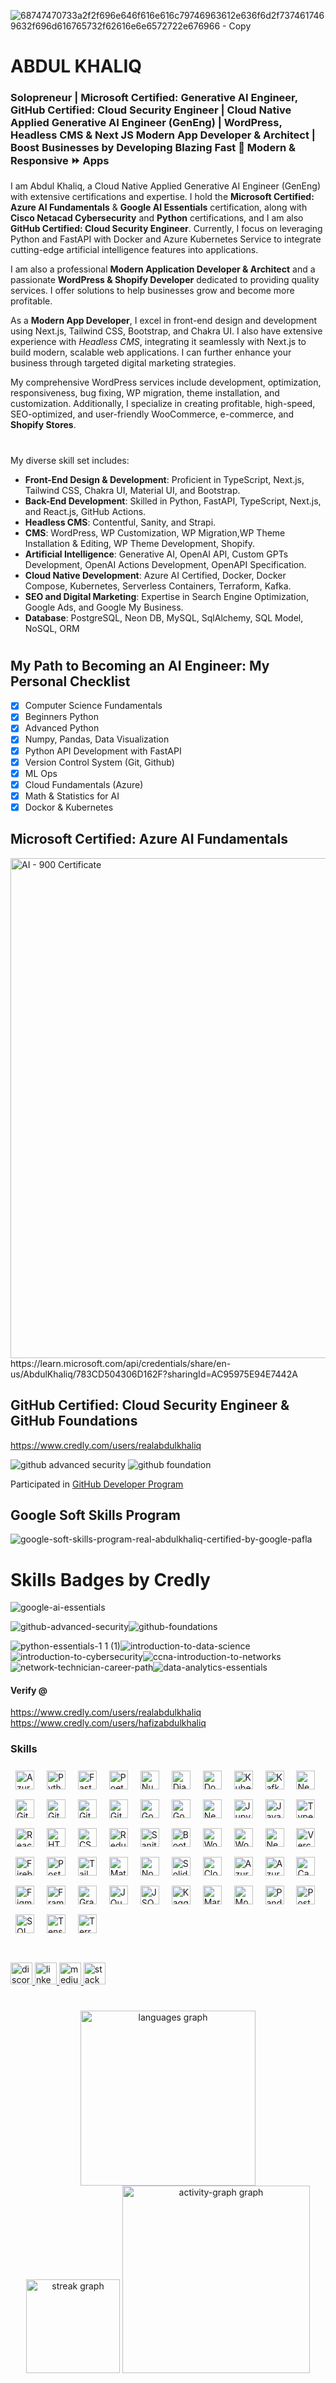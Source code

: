 
![68747470733a2f2f696e646f616e616c79746963612e636f6d2f7374617469632f696d616765732f62616e6e6572722e676966 - Copy](https://github.com/realabdulkhaliq/NewAgeDeveloper/assets/26642972/90edc7c2-45ad-48d8-9008-df68f54356ba)

# ABDUL KHALIQ
### Solopreneur | Microsoft Certified: Generative AI Engineer, GitHub Certified: Cloud Security Engineer | Cloud Native Applied Generative AI Engineer (GenEng) | WordPress, Headless CMS & Next JS Modern App Developer & Architect | Boost Businesses by Developing Blazing Fast 🚀 Modern & Responsive ⏩ Apps


I am Abdul Khaliq, a Cloud Native Applied Generative AI Engineer (GenEng) with extensive certifications and expertise. I hold the **Microsoft Certified: Azure AI Fundamentals** & **Google AI Essentials** certification, along with **Cisco Netacad Cybersecurity** and **Python** certifications, and I am also **GitHub Certified: Cloud Security Engineer**. Currently, I focus on leveraging Python and FastAPI with Docker and Azure Kubernetes Service to integrate cutting-edge artificial intelligence features into applications. 

I am also a professional **Modern Application Developer & Architect** and a passionate **WordPress & Shopify Developer** dedicated to providing quality services. I offer solutions to help businesses grow and become more profitable.

As a __Modern App Developer__, I excel in front-end design and development using Next.js, Tailwind CSS, Bootstrap, and Chakra UI. I also have extensive experience with _Headless CMS_, integrating it seamlessly with Next.js to build modern, scalable web applications. I can further enhance your business through targeted digital marketing strategies.

My comprehensive WordPress services include development, optimization, responsiveness, bug fixing, WP migration, theme installation, and customization. Additionally, I specialize in creating profitable, high-speed, SEO-optimized, and user-friendly WooCommerce, e-commerce, and **Shopify Stores**.

#
My diverse skill set includes:

- **Front-End Design & Development**: Proficient in TypeScript, Next.js, Tailwind CSS, Chakra UI, Material UI, and Bootstrap.
- **Back-End Development**: Skilled in Python, FastAPI, TypeScript, Next.js, and React.js, GitHub Actions.
- **Headless CMS**: Contentful, Sanity, and Strapi.
- **CMS**: WordPress, WP Customization, WP Migration,WP Theme Installation & Editing, WP Theme Development, Shopify.
- **Artificial Intelligence**: Generative AI, OpenAI API, Custom GPTs Development, OpenAI Actions Development, OpenAPI Specification.
- **Cloud Native Development**: Azure AI Certified, Docker, Docker Compose, Kubernetes, Serverless Containers, Terraform, Kafka.
- **SEO and Digital Marketing**: Expertise in Search Engine Optimization, Google Ads, and Google My Business.
- **Database**: PostgreSQL, Neon DB, MySQL, SqlAlchemy, SQL Model, NoSQL, ORM
#
## My Path to Becoming an AI Engineer: My Personal Checklist
- [x] Computer Science Fundamentals
- [x] Beginners Python
- [x] Advanced Python
- [x] Numpy, Pandas, Data Visualization
- [x] Python API Development with FastAPI
- [x] Version Control System (Git, Github)
- [x] ML Ops
- [x] Cloud Fundamentals (Azure)
- [x] Math & Statistics for AI
- [x] Dockor & Kubernetes 

## Microsoft Certified: Azure AI Fundamentals
<img width="800" alt="AI - 900 Certificate" src="https://github.com/user-attachments/assets/cdceeb98-e7c1-47b2-aaec-9ae31484c824">
<br />
https://learn.microsoft.com/api/credentials/share/en-us/AbdulKhaliq/783CD504306D162F?sharingId=AC95975E94E7442A

## GitHub Certified: Cloud Security Engineer & GitHub Foundations
https://www.credly.com/users/realabdulkhaliq

![github advanced security](https://github.com/user-attachments/assets/dcd32367-93f6-42c7-8740-14bcc28123c0)
![github foundation](https://github.com/user-attachments/assets/abfc5fc2-8ff3-4ebd-8145-251646f0c3b3)

Participated in [GitHub Developer Program](https://docs.github.com/en/rest/guides)

## Google Soft Skills Program

![google-soft-skills-program-real-abdulkhaliq-certified-by-google-pafla](https://github.com/user-attachments/assets/11cf488b-138a-4c87-b321-e5a5b2bc5339)


# Skills Badges by Credly

![google-ai-essentials](https://github.com/user-attachments/assets/f2b2ff55-9626-40ac-9e62-a5cb551ae97d)

![github-advanced-security](https://github.com/user-attachments/assets/75dc1857-1ae5-405b-95d4-8b2a725d1bd1)![github-foundations](https://github.com/user-attachments/assets/2e7ee73b-b6a9-4b56-be3c-5e6ca33c41ac)

![python-essentials-1 1 (1)](https://github.com/user-attachments/assets/d3f7ffb8-c407-41ee-852c-3b8ae9bef627)![introduction-to-data-science](https://github.com/user-attachments/assets/f8d10ed6-3eb8-4d28-9cfe-3e23cde1fde9)
![introduction-to-cybersecurity](https://github.com/user-attachments/assets/bc45c030-42b0-4632-b98e-7c67844f985d)![ccna-introduction-to-networks](https://github.com/user-attachments/assets/01acfc87-2e6d-495c-8086-acc120d59ffa)
![network-technician-career-path](https://github.com/user-attachments/assets/29184d06-da6b-4879-8f02-d6e22e9aabd7)![data-analytics-essentials](https://github.com/user-attachments/assets/6023c375-ff5e-4329-928f-20c552b70556)



#### Verify @
https://www.credly.com/users/realabdulkhaliq  <br>
https://www.credly.com/users/hafizabdulkhaliq

### Skills
<div align="left" dir="auto">

<a target="_blank" rel="noopener noreferrer nofollow" href="https://cdn.jsdelivr.net/gh/devicons/devicon/icons/azure/azure-original.svg"><img src="https://cdn.jsdelivr.net/gh/devicons/devicon/icons/azure/azure-original.svg" height="30" alt="Azure" style="max-width: 100%; padding:8px;"></a>
<a target="_blank" rel="noopener noreferrer nofollow" href="https://cdn.jsdelivr.net/gh/devicons/devicon/icons/python/python-original.svg"><img src="https://cdn.jsdelivr.net/gh/devicons/devicon/icons/python/python-original.svg" height="30" alt="Python" style="max-width: 100%; padding:8px;"></a>
<a target="_blank" rel="noopener noreferrer nofollow" href="https://cdn.jsdelivr.net/gh/devicons/devicon/icons/fastapi/fastapi-plain.svg"><img src="https://cdn.jsdelivr.net/gh/devicons/devicon/icons/fastapi/fastapi-plain.svg" height="30" alt="FastAPI" style="max-width: 100%; padding:8px;"></a>
<a target="_blank" rel="noopener noreferrer nofollow" href="https://cdn.jsdelivr.net/gh/devicons/devicon@latest/icons/poetry/poetry-original.svg"><img src="https://cdn.jsdelivr.net/gh/devicons/devicon@latest/icons/poetry/poetry-original.svg" height="30" alt="Poetry" style="max-width: 100%; padding: 8px;"></a>
<a target="_blank" rel="noopener noreferrer nofollow" href="https://cdn.jsdelivr.net/gh/devicons/devicon@latest/icons/numpy/numpy-original.svg"><img src="https://cdn.jsdelivr.net/gh/devicons/devicon@latest/icons/numpy/numpy-original.svg" height="30" alt="NumPy" style="max-width: 100%; padding: 8px;"></a>
<a target="_blank" rel="noopener noreferrer nofollow" href="https://cdn.jsdelivr.net/gh/devicons/devicon/icons/django/django-plain.svg"><img src="https://cdn.jsdelivr.net/gh/devicons/devicon/icons/django/django-plain.svg" height="30" alt="Django" style="max-width: 100%; padding:8px;"></a>
<a target="_blank" rel="noopener noreferrer nofollow" href="https://cdn.jsdelivr.net/gh/devicons/devicon/icons/docker/docker-plain.svg"><img src="https://cdn.jsdelivr.net/gh/devicons/devicon/icons/docker/docker-plain.svg" height="30" alt="Docker" style="max-width: 100%; padding:8px;"></a>
<a target="_blank" rel="noopener noreferrer nofollow" href="https://cdn.jsdelivr.net/gh/devicons/devicon/icons/kubernetes/kubernetes-plain.svg"><img src="https://cdn.jsdelivr.net/gh/devicons/devicon/icons/kubernetes/kubernetes-plain.svg" height="30" alt="Kubernetes" style="max-width: 100%; padding:8px;"></a>
<a target="_blank" rel="noopener noreferrer nofollow" href="https://cdn.jsdelivr.net/gh/devicons/devicon/icons/apachekafka/apachekafka-original.svg"><img src="https://cdn.jsdelivr.net/gh/devicons/devicon/icons/apachekafka/apachekafka-original.svg" height="30" alt="Kafka" style="max-width: 100%; padding:8px;"></a>
<a target="_blank" rel="noopener noreferrer nofollow" href="https://cdn.jsdelivr.net/gh/devicons/devicon@latest/icons/nextjs/nextjs-original-wordmark.svg"><img src="https://cdn.jsdelivr.net/gh/devicons/devicon@latest/icons/nextjs/nextjs-original-wordmark.svg" height="30" alt="Next JS" style="max-width: 100%; padding: 8px;"></a>
<a target="_blank" rel="noopener noreferrer nofollow" href="https://cdn.jsdelivr.net/gh/devicons/devicon/icons/github/github-original.svg"><img src="https://cdn.jsdelivr.net/gh/devicons/devicon/icons/github/github-original.svg" height="30" alt="GitHub" style="max-width: 100%; padding:8px;"></a>
<a target="_blank" rel="noopener noreferrer nofollow" href="https://cdn.jsdelivr.net/gh/devicons/devicon@latest/icons/git/git-original.svg"><img src="https://cdn.jsdelivr.net/gh/devicons/devicon@latest/icons/git/git-original.svg" height="30" alt="Git" style="max-width: 100%; padding: 8px;"></a>
<a target="_blank" rel="noopener noreferrer nofollow" href="https://cdn.jsdelivr.net/gh/devicons/devicon@latest/icons/githubactions/githubactions-original.svg"><img src="https://cdn.jsdelivr.net/gh/devicons/devicon@latest/icons/githubactions/githubactions-original.svg" height="30" alt="GitHub Actions" style="max-width: 100%; padding: 8px;"></a>
<a target="_blank" rel="noopener noreferrer nofollow" href="https://cdn.jsdelivr.net/gh/devicons/devicon@latest/icons/githubcodespaces/githubcodespaces-original.svg"><img src="https://cdn.jsdelivr.net/gh/devicons/devicon@latest/icons/githubcodespaces/githubcodespaces-original.svg" height="30" alt="GitHub Codespace" style="max-width: 100%; padding: 8px;"></a>
<a target="_blank" rel="noopener noreferrer nofollow" href="https://cdn.jsdelivr.net/gh/devicons/devicon/icons/google/google-original.svg"><img src="https://cdn.jsdelivr.net/gh/devicons/devicon/icons/google/google-original.svg" height="30" alt="Google" style="max-width: 100%; padding:8px;"></a>
<a target="_blank" rel="noopener noreferrer nofollow" href="https://cdn.jsdelivr.net/gh/devicons/devicon@latest/icons/googlecloud/googlecloud-original.svg"><img src="https://cdn.jsdelivr.net/gh/devicons/devicon@latest/icons/googlecloud/googlecloud-original.svg" height="30" alt="Google Cloud" style="max-width: 100%; padding: 8px;"></a>
<a target="_blank" rel="noopener noreferrer nofollow" href="https://cdn.jsdelivr.net/gh/devicons/devicon/icons/nextjs/nextjs-original.svg"><img src="https://cdn.jsdelivr.net/gh/devicons/devicon/icons/nextjs/nextjs-original.svg" height="30" alt="Next.js" style="max-width: 100%; padding:8px;"></a>
<a target="_blank" rel="noopener noreferrer nofollow" href="https://cdn.jsdelivr.net/gh/devicons/devicon/icons/jupyter/jupyter-plain.svg"><img src="https://cdn.jsdelivr.net/gh/devicons/devicon/icons/jupyter/jupyter-plain.svg" height="30" alt="Jupyter" style="max-width: 100%; padding:8px;"></a>
<a target="_blank" rel="noopener noreferrer nofollow" href="https://cdn.jsdelivr.net/gh/devicons/devicon/icons/javascript/javascript-original.svg"><img src="https://cdn.jsdelivr.net/gh/devicons/devicon/icons/javascript/javascript-original.svg" height="30" alt="JavaScript" style="max-width: 100%; padding:8px;"></a>
<a target="_blank" rel="noopener noreferrer nofollow" href="https://cdn.jsdelivr.net/gh/devicons/devicon/icons/typescript/typescript-original.svg"><img src="https://cdn.jsdelivr.net/gh/devicons/devicon/icons/typescript/typescript-original.svg" height="30" alt="TypeScript" style="max-width: 100%; padding:8px;"></a>
<a target="_blank" rel="noopener noreferrer nofollow" href="https://cdn.jsdelivr.net/gh/devicons/devicon/icons/react/react-original.svg"><img src="https://cdn.jsdelivr.net/gh/devicons/devicon/icons/react/react-original.svg" height="30" alt="React" style="max-width: 100%; padding:8px;"></a>
<a target="_blank" rel="noopener noreferrer nofollow" href="https://cdn.jsdelivr.net/gh/devicons/devicon/icons/html5/html5-original.svg"><img src="https://cdn.jsdelivr.net/gh/devicons/devicon/icons/html5/html5-original.svg" height="30" alt="HTML5" style="max-width: 100%; padding:8px;"></a>
<a target="_blank" rel="noopener noreferrer nofollow" href="https://cdn.jsdelivr.net/gh/devicons/devicon/icons/css3/css3-original.svg"><img src="https://cdn.jsdelivr.net/gh/devicons/devicon/icons/css3/css3-original.svg" height="30" alt="CSS3" style="max-width: 100%; padding:8px;"></a>
<a target="_blank" rel="noopener noreferrer nofollow" href="https://cdn.jsdelivr.net/gh/devicons/devicon/icons/redux/redux-original.svg"><img src="https://cdn.jsdelivr.net/gh/devicons/devicon/icons/redux/redux-original.svg" height="30" alt="Redux" style="max-width: 100%; padding:8px;"></a>
<a target="_blank" rel="noopener noreferrer nofollow" href="https://cdn.jsdelivr.net/gh/devicons/devicon/icons/sanity/sanity-original.svg"><img src="https://cdn.jsdelivr.net/gh/devicons/devicon/icons/sanity/sanity-original.svg" height="30" alt="Sanity" style="max-width: 100%; padding:8px;"></a>
<a target="_blank" rel="noopener noreferrer nofollow" href="https://cdn.jsdelivr.net/gh/devicons/devicon/icons/bootstrap/bootstrap-plain.svg"><img src="https://cdn.jsdelivr.net/gh/devicons/devicon/icons/bootstrap/bootstrap-plain.svg" height="30" alt="Bootstrap" style="max-width: 100%; padding:8px;"></a>
<a target="_blank" rel="noopener noreferrer nofollow" href="https://cdn.jsdelivr.net/gh/devicons/devicon/icons/wordpress/wordpress-original.svg"><img src="https://cdn.jsdelivr.net/gh/devicons/devicon/icons/wordpress/wordpress-original.svg" height="30" alt="WordPress" style="max-width: 100%; padding:8px;"></a>
<a target="_blank" rel="noopener noreferrer nofollow" href="https://cdn.jsdelivr.net/gh/devicons/devicon/icons/woocommerce/woocommerce-original.svg"><img src="https://cdn.jsdelivr.net/gh/devicons/devicon/icons/woocommerce/woocommerce-original.svg" height="30" alt="WooCommerce" style="max-width: 100%; padding:8px;"></a>
<a target="_blank" rel="noopener noreferrer nofollow" href="https://skillicons.dev/icons?i=nextjs"><img src="https://skillicons.dev/icons?i=nextjs" height="30" alt="Next.js" style="max-width: 100%; padding:8px;"></a>
<a target="_blank" rel="noopener noreferrer nofollow" href="https://skillicons.dev/icons?i=vercel"><img src="https://skillicons.dev/icons?i=vercel" height="30" alt="Vercel" style="max-width: 100%; padding:8px;"></a>
<a target="_blank" rel="noopener noreferrer nofollow" href="https://cdn.jsdelivr.net/gh/devicons/devicon/icons/firebase/firebase-plain.svg"><img src="https://cdn.jsdelivr.net/gh/devicons/devicon/icons/firebase/firebase-plain.svg" height="30" alt="Firebase" style="max-width: 100%; padding:8px;"></a>
<a target="_blank" rel="noopener noreferrer nofollow" href="https://cdn.jsdelivr.net/gh/devicons/devicon/icons/postgresql/postgresql-original.svg"><img src="https://cdn.jsdelivr.net/gh/devicons/devicon/icons/postgresql/postgresql-original.svg" height="30" alt="PostgreSQL" style="max-width: 100%; padding:8px;"></a>
<a target="_blank" rel="noopener noreferrer nofollow" href="https://skillicons.dev/icons?i=tailwind"><img src="https://skillicons.dev/icons?i=tailwind" height="30" alt="Tailwind CSS" style="max-width: 100%; padding:8px;"></a>
<a target="_blank" rel="noopener noreferrer nofollow" href="https://cdn.jsdelivr.net/gh/devicons/devicon/icons/materialui/materialui-original.svg"><img src="https://cdn.jsdelivr.net/gh/devicons/devicon/icons/materialui/materialui-original.svg" height="30" alt="Material-UI" style="max-width: 100%; padding:8px;"></a>
<a target="_blank" rel="noopener noreferrer nofollow" href="https://cdn.jsdelivr.net/gh/devicons/devicon/icons/nodejs/nodejs-original.svg"><img src="https://cdn.jsdelivr.net/gh/devicons/devicon/icons/nodejs/nodejs-original.svg" height="30" alt="Node.js" style="max-width: 100%; padding:8px;"></a>
<a target="_blank" rel="noopener noreferrer nofollow" href="https://skillicons.dev/icons?i=solidity"><img src="https://skillicons.dev/icons?i=solidity" height="30" alt="Solidity" style="max-width: 100%; padding:8px;"></a>
<a target="_blank" rel="noopener noreferrer nofollow" href="https://skillicons.dev/icons?i=cloudflare"><img src="https://skillicons.dev/icons?i=cloudflare" height="30" alt="Cloudflare" style="max-width: 100%; padding:8px;"></a>
<a target="_blank" rel="noopener noreferrer nofollow" href="https://skillicons.dev/icons?i=azure"><img src="https://skillicons.dev/icons?i=azure" height="30" alt="Azure" style="max-width: 100%; padding:8px;"></a>
<a target="_blank" rel="noopener noreferrer nofollow" href="https://cdn.jsdelivr.net/gh/devicons/devicon@latest/icons/azuredevops/azuredevops-original.svg"><img src="https://cdn.jsdelivr.net/gh/devicons/devicon@latest/icons/azuredevops/azuredevops-original.svg" height="30" alt="Azure DevOps" style="max-width: 100%; padding: 8px;"></a>
<a target="_blank" rel="noopener noreferrer nofollow" href="https://cdn.jsdelivr.net/gh/devicons/devicon@latest/icons/canva/canva-original.svg"><img src="https://cdn.jsdelivr.net/gh/devicons/devicon@latest/icons/canva/canva-original.svg" height="30" alt="Canva" style="max-width: 100%; padding: 8px;"></a>
<a target="_blank" rel="noopener noreferrer nofollow" href="https://cdn.jsdelivr.net/gh/devicons/devicon@latest/icons/figma/figma-original.svg"><img src="https://cdn.jsdelivr.net/gh/devicons/devicon@latest/icons/figma/figma-original.svg" height="30" alt="Figma" style="max-width: 100%; padding: 8px;"></a>
<a target="_blank" rel="noopener noreferrer nofollow" href="https://cdn.jsdelivr.net/gh/devicons/devicon@latest/icons/framermotion/framermotion-original.svg"><img src="https://cdn.jsdelivr.net/gh/devicons/devicon@latest/icons/framermotion/framermotion-original.svg" height="30" alt="Framer Motion" style="max-width: 100%; padding: 8px;"></a>
<a target="_blank" rel="noopener noreferrer nofollow" href="https://cdn.jsdelivr.net/gh/devicons/devicon@latest/icons/graphql/graphql-plain.svg"><img src="https://cdn.jsdelivr.net/gh/devicons/devicon@latest/icons/graphql/graphql-plain.svg" height="30" alt="GraphQL" style="max-width: 100%; padding: 8px;"></a>
<a target="_blank" rel="noopener noreferrer nofollow" href="https://cdn.jsdelivr.net/gh/devicons/devicon@latest/icons/jquery/jquery-original.svg"><img src="https://cdn.jsdelivr.net/gh/devicons/devicon@latest/icons/jquery/jquery-original.svg" height="30" alt="JQuery" style="max-width: 100%; padding: 8px;"></a>
<a target="_blank" rel="noopener noreferrer nofollow" href="https://cdn.jsdelivr.net/gh/devicons/devicon@latest/icons/json/json-original.svg"><img src="https://cdn.jsdelivr.net/gh/devicons/devicon@latest/icons/json/json-original.svg" height="30" alt="JSON" style="max-width: 100%; padding: 8px;"></a>
<a target="_blank" rel="noopener noreferrer nofollow" href="https://cdn.jsdelivr.net/gh/devicons/devicon@latest/icons/kaggle/kaggle-original-wordmark.svg"><img src="https://cdn.jsdelivr.net/gh/devicons/devicon@latest/icons/kaggle/kaggle-original-wordmark.svg" height="30" alt="Kaggle" style="max-width: 100%; padding: 8px;"></a>
<a target="_blank" rel="noopener noreferrer nofollow" href="https://cdn.jsdelivr.net/gh/devicons/devicon@latest/icons/markdown/markdown-original.svg"><img src="https://cdn.jsdelivr.net/gh/devicons/devicon@latest/icons/markdown/markdown-original.svg" height="30" alt="Markdown" style="max-width: 100%; padding: 8px;"></a>
<a target="_blank" rel="noopener noreferrer nofollow" href="https://cdn.jsdelivr.net/gh/devicons/devicon@latest/icons/mongodb/mongodb-original-wordmark.svg"><img src="https://cdn.jsdelivr.net/gh/devicons/devicon@latest/icons/mongodb/mongodb-original-wordmark.svg" height="30" alt="MongoDB" style="max-width: 100%; padding: 8px;"></a>
<a target="_blank" rel="noopener noreferrer nofollow" href="https://cdn.jsdelivr.net/gh/devicons/devicon@latest/icons/pandas/pandas-original.svg"><img src="https://cdn.jsdelivr.net/gh/devicons/devicon@latest/icons/pandas/pandas-original.svg" height="30" alt="Pandas" style="max-width: 100%; padding: 8px;"></a>
<a target="_blank" rel="noopener noreferrer nofollow" href="https://cdn.jsdelivr.net/gh/devicons/devicon@latest/icons/postman/postman-original.svg"><img src="https://cdn.jsdelivr.net/gh/devicons/devicon@latest/icons/postman/postman-original.svg" height="30" alt="Postman" style="max-width: 100%; padding: 8px;"></a>
<a target="_blank" rel="noopener noreferrer nofollow" href="https://cdn.jsdelivr.net/gh/devicons/devicon@latest/icons/sqlalchemy/sqlalchemy-original-wordmark.svg"><img src="https://cdn.jsdelivr.net/gh/devicons/devicon@latest/icons/sqlalchemy/sqlalchemy-original-wordmark.svg" height="30" alt="SQL Alchemy" style="max-width: 100%; padding: 8px;"></a>
<a target="_blank" rel="noopener noreferrer nofollow" href="https://cdn.jsdelivr.net/gh/devicons/devicon@latest/icons/tensorflow/tensorflow-original.svg"><img src="https://cdn.jsdelivr.net/gh/devicons/devicon@latest/icons/tensorflow/tensorflow-original.svg" height="30" alt="Tensorflow" style="max-width: 100%; padding: 8px;"></a>
<a target="_blank" rel="noopener noreferrer nofollow" href="https://cdn.jsdelivr.net/gh/devicons/devicon@latest/icons/terraform/terraform-original.svg"><img src="https://cdn.jsdelivr.net/gh/devicons/devicon@latest/icons/terraform/terraform-original.svg" height="30" alt="Terraform" style="max-width: 100%; padding: 8px;"></a>
</div>

#

<div align="left">
  <a href="https://discord.com/realabdulkhaliq" target="_blank">
    <img src="https://img.shields.io/static/v1?message=Discord&logo=discord&label=&color=7289DA&logoColor=white&labelColor=&style=for-the-badge" height="35" alt="discord logo"  />
  </a>
  <a href="https://www.linkedin.com/in/abdul-khaliq/" target="_blank">
    <img src="https://img.shields.io/static/v1?message=LinkedIn&logo=linkedin&label=&color=0077B5&logoColor=white&labelColor=&style=for-the-badge" height="35" alt="linkedin logo"  />
  </a>
  <a href="https://medium.com/@thenewagedevelopers" target="_blank">
    <img src="https://img.shields.io/static/v1?message=Medium&logo=medium&label=&color=12100E&logoColor=white&labelColor=&style=for-the-badge" height="35" alt="medium logo"  />
  </a>
  <a href="https://stackoverflow.com/users/7775489/abdul-khaliq" target="_blank">
    <img src="https://img.shields.io/static/v1?message=Stackoverflow&logo=stackoverflow&label=&color=FE7A16&logoColor=white&labelColor=&style=for-the-badge" height="35" alt="stackoverflow logo"  />
  </a>
</div>

#

<div align="center">
<img src="https://github-readme-stats.vercel.app/api/top-langs?username=realabdulkhaliq&locale=en&hide_title=false&layout=compact&card_width=420&langs_count=10&theme=dracula&hide_border=false&order=2" height="280" alt="languages graph"  />
  <br>
<img src="https://streak-stats.demolab.com?user=realabdulkhaliq&locale=en&mode=daily&theme=dracula&hide_border=false&border_radius=5&order=3" height="150" alt="streak graph"  />
<img src="https://github-readme-activity-graph.vercel.app/graph?username=realabdulkhaliq&radius=16&theme=react&area=true&order=5" height="300" alt="activity-graph graph"  />
</div>
